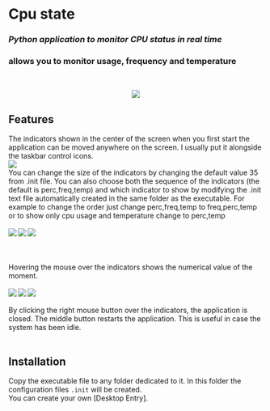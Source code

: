 
<picture>
<img alt="" src="https://www.devuty.altervista.org/gh/cpu_state/cpu_stateLogo.png" align="left">
</picture>

# Cpu state

### _Python application to monitor CPU status in real time_
### allows you to monitor usage, frequency and temperature

<br>

<p align="center" width="100%">
<img src="https://www.devuty.altervista.org/gh/cpu_state/cpu_state.png">
<br>
</p>


## Features
The indicators shown in the center of the screen when you first start the application can be moved anywhere on the screen.
I usually put it alongside the taskbar control icons.
<br>
<img src="https://www.devuty.altervista.org/gh/cpu_state/position.png">
<br>
You can change the size of the indicators by changing the default value 35 from .init file.
You can also choose both the sequence of the indicators (the default is perc,freq,temp) and which indicator to show by modifying the .init text file automatically created in the same folder as the executable.
For example to change the order just change perc,freq,temp to freq,perc,temp or to show only cpu usage and temperature change to perc,temp
<br>
<br>
<img align="left" src="https://www.devuty.altervista.org/gh/cpu_state/cpu_state.png">
<img align="left" src="https://www.devuty.altervista.org/gh/cpu_state/2p.png">
<img align="left" src="https://www.devuty.altervista.org/gh/cpu_state/1p.png">
<br>
<br>
<br>
<br>
Hovering the mouse over the indicators shows the numerical value of the moment.
<br>
<br>
<img align="left" src="https://www.devuty.altervista.org/gh/cpu_state/perc.png">
<img align="left" src="https://www.devuty.altervista.org/gh/cpu_state/freq.png">
<img align="left" src="https://www.devuty.altervista.org/gh/cpu_state/temp.png">
<br>
<br>
By clicking the right mouse button over the indicators, the application is closed.
The middle button restarts the application. This is useful in case the system has been idle.
<br>
<br>
## Installation
Copy the executable file to any folder dedicated to it. In this folder the configuration files `.init` will be created.<br>
You can create your own [Desktop Entry].




